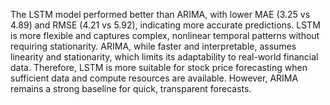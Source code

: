 The LSTM model performed better than ARIMA, with lower MAE (3.25 vs 4.89) and RMSE (4.21 vs 5.92), indicating more accurate predictions. LSTM is more flexible and captures complex, nonlinear temporal patterns without requiring stationarity. ARIMA, while faster and interpretable, assumes linearity and stationarity, which limits its adaptability to real-world financial data. Therefore, LSTM is more suitable for stock price forecasting when sufficient data and compute resources are available. However, ARIMA remains a strong baseline for quick, transparent forecasts.
